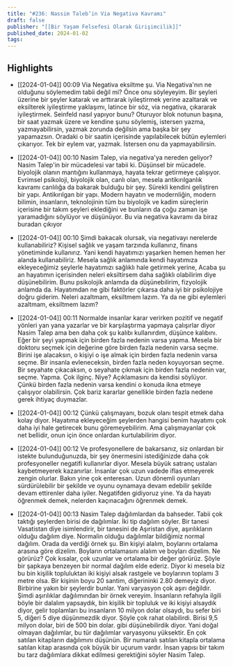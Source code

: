 ```yaml
---
title: "#236: Nassim Taleb’in Via Negativa Kavramı"
draft: false
publisher: "[[Bir Yaşam Felsefesi Olarak Girişimcilik]]"
published_date: 2024-01-02
tags:
---
```



## Highlights
* [[2024-01-04]] 00:09  Via Negativa eksiltme şu. Via Negativa'nın ne olduğunu söylemedim tabii değil mi? Önce onu söyleyeyim. Bir şeyleri üzerine bir şeyler katarak ve arttırarak iyileştirmek yerine azaltarak ve eksilterek iyileştirme yaklaşımı, latince bir söz, via negativa, çıkararak iyileştirmek. Seinfeld nasıl yapıyor bunu? Oturuyor blok notunun başına, bir saat yazmak üzere ve kendine şunu söylemiş, istersen yazma, yazmayabilirsin, yazmak zorunda değilsin ama başka bir şey yapamazsın. Oradaki o bir saatin içerisinde yapılabilecek bütün eylemleri çıkarıyor. Tek bir eylem var, yazmak. İstersen onu da yapmayabilirsin.

* [[2024-01-04]] 00:10  Nasim Talep, via negativa'ya nereden geliyor? Nasim Talep'in bir mücadelesi var tabii ki. Düşünsel bir mücadele. biyolojik olanın mantığını kullanmaya, hayata tekrar getirmeye çalışıyor. Evrimsel psikoloji, biyolojik olan, canlı olan, mesela antikırılganlık kavramı canlılığa da bakarak bulduğu bir şey. Sürekli kendini geliştiren bir yapı. Antikırılgan bir yapı. Modern hayatın ve modernliğin, modern bilimin, insanların, teknolojinin tüm bu biyolojik ve kadim süreçlerin içerisine bir takım şeyleri eklediğini ve bunların da çoğu zaman işe yaramadığını söylüyor ve düşünüyor. Bu via negativa kavramı da biraz buradan çıkıyor

* [[2024-01-04]] 00:10  Şimdi bakacak olursak, via negativayı nerelerde kullanabiliriz? Kişisel sağlık ve yaşam tarzında kullanırız, finans yönetiminde kullanırız. Yani kendi hayatımızı yaşarken hemen hemen her alanda kullanabiliriz. Mesela sağlık anlamında kendi hayatımıza ekleyeceğimiz şeylerle hayatımızı sağlıklı hale getirmek yerine, Acaba şu an hayatımın içerisinden neleri eksiltirsem daha sağlıklı olabilirim diye düşünebilirim. Bunu psikolojik anlamda da düşünebilirim, fizyolojik anlamda da. Hayatımdan ne gibi faktörler çıkarsa daha iyi bir psikolojiye doğru giderim. Neleri azaltmam, eksiltmem lazım. Ya da ne gibi eylemleri azaltmam, eksiltmem lazım?

* [[2024-01-04]] 00:11  Normalde insanlar karar verirken pozitif ve negatif yönleri yan yana yazarlar ve bir karşılaştırma yapmaya çalışırlar diyor Nasim Talep ama ben daha çok şu kalıbı kullanırdım, düşünce kalıbını. Eğer bir şeyi yapmak için birden fazla nedenin varsa yapma. Mesela bir doktoru seçmek için değerine göre birden fazla nedenin varsa seçme. Birini işe alacaksın, o kişiyi o işe almak için birden fazla nedenin varsa seçme. Bir insanla evleneceksin, birden fazla neden koyuyorsan seçme. Bir seyahate çıkacaksın, o seyahate çıkmak için birden fazla nedenin var, seçme. Yapma. Çok ilginç. Niye? Açıklamasını da kendisi söylüyor. Çünkü birden fazla nedenin varsa kendini o konuda ikna etmeye çalışıyor olabilirsin. Çok bariz kararlar genellikle birden fazla nedene gerek ihtiyaç duymazlar.

* [[2024-01-04]] 00:12  Çünkü çalışmayanı, bozuk olanı tespit etmek daha kolay diyor. Hayatıma ekleyeceğim şeylerden hangisi benim hayatımı çok daha iyi hale getirecek bunu göremeyebilirim. Ama çalışmayanlar çok net bellidir, onun için önce onlardan kurtulabilirim diyor.

* [[2024-01-04]] 00:12  Ve profesyonellere de bakarsanız, siz onlardan bir istekte bulunduğunuzda, bir şey önermesini istediğinizde daha çok profesyoneller negatifi kullanırlar diyor. Mesela büyük satranç ustaları kaybetmeyerek kazanırlar. İnsanlar çok uzun vadede iflas etmeyerek zengin olurlar. Bakın yine çok enteresan. Uzun dönemli oyunları sürdürülebilir bir şekilde ve oyunu oynamaya devam edebilir şekilde devam ettirenler daha iyiler. Negatifden gidiyoruz yine. Ya da hayatı öğrenmek demek, nelerden kaçınacağını öğrenmek demek.

* [[2024-01-04]] 00:13  Nasim Talep dağılımlardan da bahseder. Tabii çok taktığı şeylerden birisi de dağılımlar. İki tip dağılım söyler. Bir tanesi Vasatistan diye isimlendirir, bir tanesini de Aşıristan diye, aşırılıkların olduğu dağılım diye. Normalin olduğu dağılımlar bildiğimiz normal dağılım. Orada da verdiği örnek şu. Bin kişiyi alalım, boylarını ortalama arasına göre dizelim. Boyların ortalamasını alalım ve boyları dizelim. Ne görürüz? Çok kısalar, çok uzunlar ve ortalama bir değer görürüz. Şöyle bir şapkaya benzeyen bir normal dağılım elde ederiz. Diyor ki mesela biz bu bin kişilik topluluktan iki kişiyi alsak rastgele ve boylarının toplamı 3 metre olsa. Bir kişinin boyu 20 santim, diğerininki 2.80 demeyiz diyor. Birbirine yakın bir şeylerdir bunlar. Yani varyasyon çok aşırı değildir. Şimdi aşırılıklar dağılımından bir örnek vereyim. İnsanların refahıyla ilgili böyle bir dalalım yapsaydık, bin kişilik bir topluluk ve iki kişiyi alsaydık diyor, gelir toplamları bu insanların 10 milyon dolar olsaydı, bu sefer biri 5, diğeri 5 diye düşünmezdik diyor. Şöyle çok rahat olabilirdi. Birisi 9,5 milyon dolar, biri de 500 bin dolar. gibi düşünebilirdik diyor. Yani doğal olmayan dağılımlar, bu tür dağılımlar varyasyonu yüksektir. En çok satılan kitapların dağılımını düşünün. Bir numaralı satılan kitapla ortalama satılan kitap arasında çok büyük bir uçurum vardır. İnsan yapısı bir takım bu tarz dağılımlara dikkat edilmesi gerektiğini söyler Nasim Talep.

